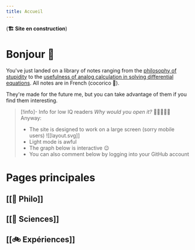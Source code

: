 ```yaml
---
title: Accueil
---
```

(**🏗️ Site en construction**)

# Bonjour 👋

You've just landed on a library of notes ranging from the [philosophy of stupidity](Liste/La-bêtise) to the [usefulness of analog calculation in solving differential equations](Liste/TIPE). All notes are in French (cocorico 🐓). 

They're made for the future me, but you can take advantage of them if you find them interesting.

> [!info]- Info for low IQ readers
> *Why would you open it?* 🤦🤦‍♂️🤦‍♀️
> Anyway:
> - The site is designed to work on a large screen (sorry mobile users)
> ![[layout.svg]]
> - Light mode is awful
> - The graph below is interactive 😉
> - You can also comment below by logging into your GitHub account
# Pages principales

## [[🧠 Philo]]

## [[🔭 Sciences]]

## [[🚲️ Expériences]]

